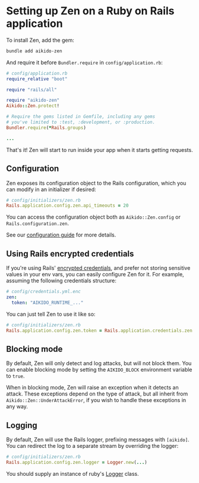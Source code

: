 # Setting up Zen on a Ruby on Rails application

To install Zen, add the gem:

```sh
bundle add aikido-zen
```

And require it before `Bundler.require` in `config/application.rb`:

```ruby
# config/application.rb
require_relative "boot"

require "rails/all"

require "aikido-zen"
Aikido::Zen.protect!

# Require the gems listed in Gemfile, including any gems
# you've limited to :test, :development, or :production.
Bundler.require(*Rails.groups)

...
```

That's it! Zen will start to run inside your app when it starts getting
requests.

## Configuration

Zen exposes its configuration object to the Rails configuration, which you can
modify in an initializer if desired:

```ruby
# config/initializers/zen.rb
Rails.application.config.zen.api_timeouts = 20
```

You can access the configuration object both as `Aikido::Zen.config` or
`Rails.configuration.zen`.

See our [configuration guide](docs/config.md) for more details.

## Using Rails encrypted credentials

If you're using Rails' [encrypted credentials][creds], and prefer not storing
sensitive values in your env vars, you can easily configure Zen for it. For
example, assuming the following credentials structure:

```yaml
# config/credentials.yml.enc
zen:
  token: "AIKIDO_RUNTIME_..."
```

You can just tell Zen to use it like so:

```ruby
# config/initializers/zen.rb
Rails.application.config.zen.token = Rails.application.credentials.zen.token
```

[creds]: https://guides.rubyonrails.org/security.html#environmental-security

## Blocking mode

By default, Zen will only detect and log attacks, but will not block them. You
can enable blocking mode by setting the `AIKIDO_BLOCK` environment variable
to `true`.

When in blocking mode, Zen will raise an exception when it detects an attack.
These exceptions depend on the type of attack, but all inherit from
`Aikido::Zen::UnderAttackError`, if you wish to handle these exceptions in any
way.

## Logging

By default, Zen will use the Rails logger, prefixing messages with `[aikido]`.
You can redirect the log to a separate stream by overriding the logger:

```ruby
# config/initializers/zen.rb
Rails.application.config.zen.logger = Logger.new(...)
```

You should supply an instance of ruby's [Logger](https://github.com/ruby/logger)
class.
